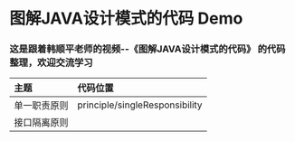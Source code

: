 # 图解JAVA设计模式的代码 Demo

### 这是跟着韩顺平老师的视频--《图解JAVA设计模式的代码》 的代码整理，欢迎交流学习


|主题|代码位置|
|:---|:---|
|单一职责原则|principle/singleResponsibility|
|接口隔离原则||
